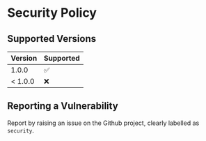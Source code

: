 # Security Policy

## Supported Versions


| Version  | Supported          |
| -------- | ------------------ |
| 1.0.0    | :white_check_mark: |
| < 1.0.0  | :x:                |

## Reporting a Vulnerability

Report by raising an issue on the Github project, clearly labelled as `security`.
